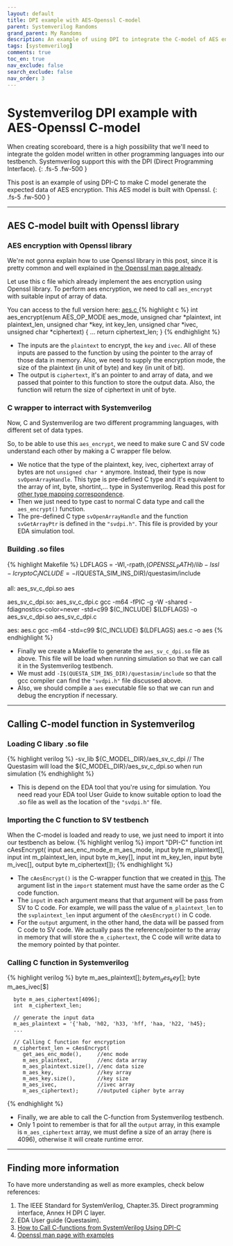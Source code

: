 ```yaml
---
layout: default
title: DPI example with AES-Openssl C-model
parent: Systemverilog Randoms
grand_parent: My Randoms
description: An example of using DPI to integrate the C-model of AES encryption built with Openssl library
tags: [systemverilog]
comments: true
toc_en: true
nav_exclude: false
search_exclude: false
nav_order: 3
---
```


# Systemverilog DPI example with AES-Openssl C-model
When creating scoreboard, there is a high possibility that we'll need to integrate the golden model written in other programming languages into our testbench.
Systemverilog support this with the DPI (Direct Programming Interface).
{: .fs-5 .fw-500 }

This post is an example of using DPI-C to make C model generate the expected data of AES encryption.
This AES model is built with Openssl.
{: .fs-5 .fw-500 }

---
## AES C-model built with Openssl library
### AES encryption with Openssl library
We're not gonna explain how to use Openssl library in this post, since it is pretty common and well explained in [the Openssl man page already](https://www.openssl.org/docs/manmaster/man3/EVP_EncryptInit.html).

Let use this c file which already implement the aes encryption using Openssl library.
To perform aes encryption, we need to call `aes_encrypt` with suitable input of array of data.

You can access to the full version here: [ aes.c ](https://gist.github.com/dvtalk/edca1d9753503cd03f04b495b040f0e3)
{% highlight c %}
   int aes_encrypt(enum AES_OP_MODE aes_mode,
               unsigned char *plaintext,
               int plaintext_len,
               unsigned char *key,
               int key_len,
               unsigned char *ivec,
               unsigned char *ciphertext)
   {
     ...
     return ciphertext_len;
   }
{% endhighlight %}
* The inputs are the `plaintext` to encrypt, the `key` and `ivec`. All of these inputs are passed to the function by using the pointer to the array of those data in memory.
Also, we need to supply the encryption mode, the size of the plaintext (in unit of byte) and key (in unit of bit).
* The output is `ciphertext`, it's an pointer to and array of data, and we passed that pointer to this function to store the output data.
Also, the function will return the size of ciphertext in unit of byte.

### C wrapper to interract with Systemverilog
Now, C and Systemverilog are two different programming languages, with different set of data types.

So, to be able to use this `aes_encrypt`, we need to make sure C and SV code understand each other by making a C wrapper file below.
<script src="https://gist.github.com/dvtalk/50280465f7c0f185fc6bc6001963169b.js"></script>
* We notice that the type of the plaintext, key, ivec, ciphertext array of bytes are not `unsigned char *` anymore.
Instead, their type is now `svOpenArrayHandle`. This type is pre-defined C type and it's equivalent to the array of int, byte, shortint,... type in Systemverilog.
Read this post for [other type mapping correspondence](https://www.amiq.com/consulting/2019/01/30/how-to-call-c-functions-from-systemverilog-using-dpi-c/).
* Then we just need to type cast to normal C data type and call the `aes_encrypt()` function.
* The pre-defined C type `svOpenArrayHandle` and the function `svGetArrayPtr` is defined in the `"svdpi.h"`. This file is provided by your EDA simulation tool.


### Building .so files
{% highlight Makefile %}
LDFLAGS    = -Wl,-rpath,$(OPENSSL_PATH)/lib  -lssl -lcrypto
C_INCLUDE  = -I$(QUESTA_SIM_INS_DIR)/questasim/include

all: aes_sv_c_dpi.so aes

aes_sv_c_dpi.so: aes_sv_c_dpi.c
	gcc -m64 -fPIC -g -W -shared -fdiagnostics-color=never -std=c99 $(C_INCLUDE) $(LDFLAGS) -o aes_sv_c_dpi.so aes_sv_c_dpi.c

aes: aes.c
	gcc -m64 -std=c99 $(C_INCLUDE) $(LDFLAGS) aes.c -o aes
{% endhighlight %}
* Finally we create a Makefile to generate the `aes_sv_c_dpi.so` file as above. This file will be load when running simulation so that we can call it in the Systemverilog testbench.
* We must add `-I$(QUESTA_SIM_INS_DIR)/questasim/include` so that the gcc compiler can find the `"svdpi.h"` file discussed above.
* Also, we should compile a `aes` executable file so that we can run and debug the encryption if necessary.

---
## Calling C-model function in Systemverilog
### Loading C libary .so file
{% highlight verilog %}
   -sv_lib ${C_MODEL_DIR}/aes_sv_c_dpi
   // The Questasim will load the ${C_MODEL_DIR}/aes_sv_c_dpi.so when run simulation
{% endhighlight %}
* This is depend on the EDA tool that you're using for simulation.
You need read your EDA tool User Guide to know suitable option to load the .so file as well as the location of the `"svdpi.h"` file.

### Importing the C function to SV testbench
When the C-model is loaded and ready to use, we just need to import it into our testbench as below.
{% highlight verilog %}
   import "DPI-C" function int cAesEncrypt(
      input  aes_enc_mode_e m_aes_mode,
      input  byte m_plaintext[],
      input  int  m_plaintext_len,
      input  byte m_key[],
      input  int  m_key_len,
      input  byte m_ivec[],
      output byte m_ciphertext[]);
{% endhighlight %}
* The `cAesEncrypt()` is the C-wrapper function that we created in [this](#c-wrapper-to-interract-with-systemverilog). The argument list in the `import` statement must have the same order as the C code function.
* The `input` in each argument means that that argument will be pass from SV to C code.
For example, we will pass the value of `m_plaintext_len` to the `svplaintext_len` input argument of the `cAesEncrypt()` in C code.
* For the `output` argument, in the other hand, the data will be passed from C code to SV code.
We actually pass the reference/pointer to the array in memory that will store the `m_ciphertext`, the C code will write data to the memory pointed by that pointer.

### Calling C function in Systemverilog
{% highlight verilog %}
      byte m_aes_plaintext[$];
      byte m_aes_key[$];
      byte m_aes_ivec[$]

      byte m_aes_ciphertext[4096];
      int  m_ciphertext_len;

      // generate the input data
      m_aes_plaintext = '{'hab, 'h02, 'h33, 'hff, 'haa, 'h22, 'h45};
      ...

      // Calling C function for encryption
      m_ciphertext_len = cAesEncrypt(
         get_aes_enc_mode(),     //enc mode
         m_aes_plaintext,        //enc data array
         m_aes_plaintext.size(), //enc data size
         m_aes_key,              //key array
         m_aes_key.size(),       //key size
         m_aes_ivec,             //ivec array
         m_aes_ciphertext);      //outputed cipher byte array
{% endhighlight %}
* Finally, we are able to call the C-function from Systemverilog testbench.
* Only 1 point to remember is that for all the `output` array, in this example is `m_aes_ciphertext` array, we must define a size of an array (here is 4096), otherwise it will create runtime error.

---
## Finding more information
To have more understanding as well as more examples, check below references:
1. The IEEE Standard for SystemVerilog, Chapter.35. Direct programming interface, Annex H DPI C layer.
1. EDA User guide (Questasim).
1. [How to Call C-functions from SystemVerilog Using DPI-C](https://www.amiq.com/consulting/2019/01/30/how-to-call-c-functions-from-systemverilog-using-dpi-c/)
1. [Openssl man page with examples](https://www.openssl.org/docs/manmaster/man3/EVP_EncryptInit.html)


